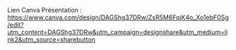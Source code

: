Lien Canva Présentation :
https://www.canva.com/design/DAGShg37DRw/ZsR5M6FqjK4o_Xo1ebF0Sg/edit?utm_content=DAGShg37DRw&utm_campaign=designshare&utm_medium=link2&utm_source=sharebutton
